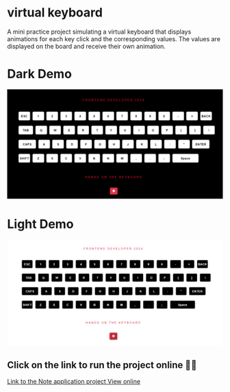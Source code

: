 # virtual keyboard
A mini practice project simulating a virtual keyboard that displays animations for each key click and the corresponding values. The values are displayed on the board and receive their own animation.


# Dark Demo
<div align="center">
  <img src="./public/image/demo-01.PNG" alt="Algorithmic Mind Exercises Logo">
</div>


# Light Demo
<div align="center">
  <img src="./public/image/demo-02.PNG" alt="Algorithmic Mind Exercises Logo">
</div>



## Click on the link to run the project online 🧑‍💻
[Link to the Note application project View online](https://keyboarvirtual.netlify.app/)
